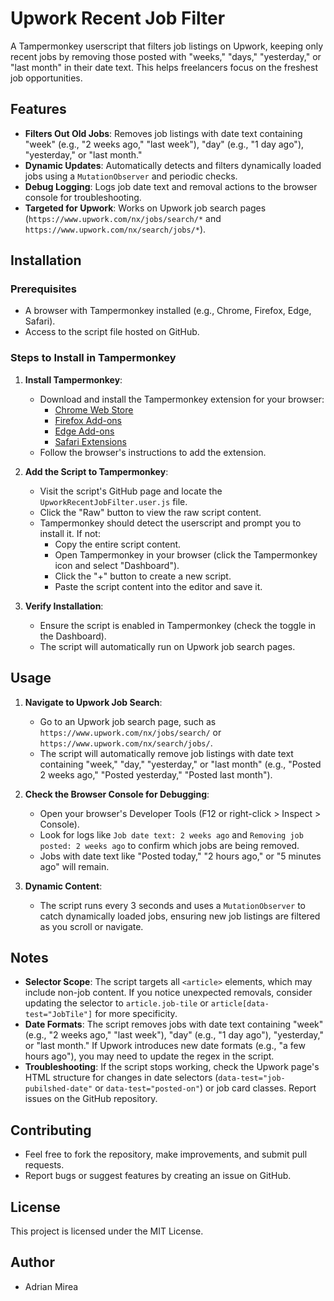 # Upwork Recent Job Filter

A Tampermonkey userscript that filters job listings on Upwork, keeping only recent jobs by removing those posted with "weeks," "days," "yesterday," or "last month" in their date text. This helps freelancers focus on the freshest job opportunities.

## Features
- **Filters Out Old Jobs**: Removes job listings with date text containing "week" (e.g., "2 weeks ago," "last week"), "day" (e.g., "1 day ago"), "yesterday," or "last month."
- **Dynamic Updates**: Automatically detects and filters dynamically loaded jobs using a `MutationObserver` and periodic checks.
- **Debug Logging**: Logs job date text and removal actions to the browser console for troubleshooting.
- **Targeted for Upwork**: Works on Upwork job search pages (`https://www.upwork.com/nx/jobs/search/*` and `https://www.upwork.com/nx/search/jobs/*`).

## Installation

### Prerequisites
- A browser with Tampermonkey installed (e.g., Chrome, Firefox, Edge, Safari).
- Access to the script file hosted on GitHub.

### Steps to Install in Tampermonkey
1. **Install Tampermonkey**:
   - Download and install the Tampermonkey extension for your browser:
     - [Chrome Web Store](https://chrome.google.com/webstore/detail/tampermonkey/dhdgffkkebhmkfjojejmpbldmpobfkfo)
     - [Firefox Add-ons](https://addons.mozilla.org/en-US/firefox/addon/tampermonkey/)
     - [Edge Add-ons](https://microsoftedge.microsoft.com/addons/detail/tampermonkey/iikmkjmpaadaobahmlepeloendndfphd)
     - [Safari Extensions](https://apps.apple.com/us/app/tampermonkey/id1482490089)
   - Follow the browser's instructions to add the extension.

2. **Add the Script to Tampermonkey**:
   - Visit the script's GitHub page and locate the `UpworkRecentJobFilter.user.js` file.
   - Click the "Raw" button to view the raw script content.
   - Tampermonkey should detect the userscript and prompt you to install it. If not:
     - Copy the entire script content.
     - Open Tampermonkey in your browser (click the Tampermonkey icon and select "Dashboard").
     - Click the "+" button to create a new script.
     - Paste the script content into the editor and save it.

3. **Verify Installation**:
   - Ensure the script is enabled in Tampermonkey (check the toggle in the Dashboard).
   - The script will automatically run on Upwork job search pages.

## Usage
1. **Navigate to Upwork Job Search**:
   - Go to an Upwork job search page, such as `https://www.upwork.com/nx/jobs/search/` or `https://www.upwork.com/nx/search/jobs/`.
   - The script will automatically remove job listings with date text containing "week," "day," "yesterday," or "last month" (e.g., "Posted 2 weeks ago," "Posted yesterday," "Posted last month").

2. **Check the Browser Console for Debugging**:
   - Open your browser's Developer Tools (F12 or right-click > Inspect > Console).
   - Look for logs like `Job date text: 2 weeks ago` and `Removing job posted: 2 weeks ago` to confirm which jobs are being removed.
   - Jobs with date text like "Posted today," "2 hours ago," or "5 minutes ago" will remain.

3. **Dynamic Content**:
   - The script runs every 3 seconds and uses a `MutationObserver` to catch dynamically loaded jobs, ensuring new job listings are filtered as you scroll or navigate.

## Notes
- **Selector Scope**: The script targets all `<article>` elements, which may include non-job content. If you notice unexpected removals, consider updating the selector to `article.job-tile` or `article[data-test="JobTile"]` for more specificity.
- **Date Formats**: The script removes jobs with date text containing "week" (e.g., "2 weeks ago," "last week"), "day" (e.g., "1 day ago"), "yesterday," or "last month." If Upwork introduces new date formats (e.g., "a few hours ago"), you may need to update the regex in the script.
- **Troubleshooting**: If the script stops working, check the Upwork page's HTML structure for changes in date selectors (`data-test="job-pubilshed-date"` or `data-test="posted-on"`) or job card classes. Report issues on the GitHub repository.

## Contributing
- Feel free to fork the repository, make improvements, and submit pull requests.
- Report bugs or suggest features by creating an issue on GitHub.

## License
This project is licensed under the MIT License.

## Author
- Adrian Mirea
